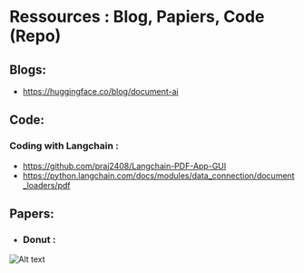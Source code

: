 # Ressources : Blog, Papiers, Code (Repo)


## Blogs: 
* https://huggingface.co/blog/document-ai
## Code:
### Coding with Langchain : 
* https://github.com/praj2408/Langchain-PDF-App-GUI
* https://python.langchain.com/docs/modules/data_connection/document_loaders/pdf
## Papers: 
* ### Donut : 
![Alt text](https://huggingface.co/datasets/huggingface/documentation-images/resolve/main/transformers/model_doc/donut_architecture.jpg)